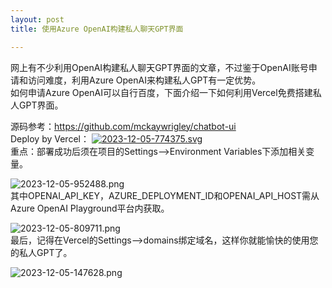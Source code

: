 ```yaml
---
layout: post
title: 使用Azure OpenAI构建私人聊天GPT界面

---
```

网上有不少利用OpenAI构建私人聊天GPT界面的文章，不过鉴于OpenAI账号申请和访问难度，利用Azure OpenAI来构建私人GPT有一定优势。<br>
如何申请Azure OpenAI可以自行百度，下面介绍一下如何利用Vercel免费搭建私人GPT界面。<br>

源码参考：https://github.com/mckaywrigley/chatbot-ui <br>
Deploy by Vercel：
[![2023-12-05-774375.svg](http://hijoe.net/assets/2023-12-05-774375.svg)](https://vercel.com/new/clone?repository-url=https%3A%2F%2Fgithub.com%2Fmckaywrigley%2Fchatbot-ui)<br>
重点：部署成功后须在项目的Settings-->Environment Variables下添加相关变量。<br>

![2023-12-05-952488.png](http://hijoe.net/assets/2023-12-05-952488.png)<br>
其中OPENAI_API_KEY，AZURE_DEPLOYMENT_ID和OPENAI_API_HOST需从Azure OpenAI Playground平台内获取。<br>

![2023-12-05-809711.png](http://hijoe.net/assets/2023-12-05-809711.png)<br>
最后，记得在Vercel的Settings-->domains绑定域名，这样你就能愉快的使用您的私人GPT了。<br>

![2023-12-05-147628.png](http://hijoe.net/assets/2023-12-05-147628.png)


